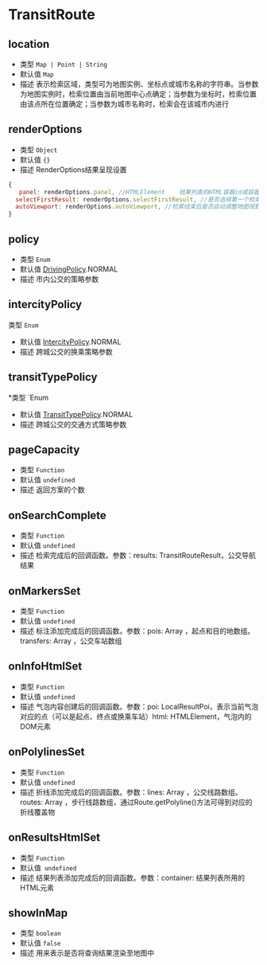 # TransitRoute

## location
* 类型 `Map | Point | String`
* 默认值  `Map`
* 描述 表示检索区域，类型可为地图实例、坐标点或城市名称的字符串。当参数为地图实例时，检索位置由当前地图中心点确定；当参数为坐标时，检索位置由该点所在位置确定；当参数为城市名称时，检索会在该城市内进行

## renderOptions
* 类型  `Object`
* 默认值 `{}`
* 描述 RenderOptions结果呈现设置
``` js
{
   panel: renderOptions.panel, //HTMLElement	结果列表的HTML容器id或容器元素，提供此参数后，结果列表将在此容器中进行展示。此属性对LocalCity无效。驾车路线规划无效
  selectFirstResult: renderOptions.selectFirstResult, //是否选择第一个检索结果。此属性仅对LocalSearch有效
  autoViewport: renderOptions.autoViewport, //检索结束后是否自动调整地图视野。此属性对LocalCity无效
}
```
##   policy
* 类型  `Enum`
* 默认值 [DrivingPolicy](/guide/constants.html#drivingpolicy).NORMAL
* 描述 市内公交的策略参数

## intercityPolicy
类型  `Enum`
* 默认值 [IntercityPolicy](/guide/constants.html#intercitypolicy).NORMAL
* 描述 跨城公交的换乘策略参数 

## transitTypePolicy
*类型  `Enum
* 默认值 [TransitTypePolicy](/guide/constants.html#transittypePolicy).NORMAL
* 描述 跨城公交的交通方式策略参数

## pageCapacity
* 类型  `Function`
* 默认值 `undefined`
* 描述 返回方案的个数

## onSearchComplete
* 类型  `Function`
* 默认值 `undefined`
* 描述 检索完成后的回调函数。参数：results: TransitRouteResult，公交导航结果

## onMarkersSet
* 类型  `Function`
* 默认值 `undefined`
* 描述 	标注添加完成后的回调函数。参数：pois: Array ，起点和目的地数组。transfers: Array ，公交车站数组

## onInfoHtmlSet
* 类型  `Function`
* 默认值 `undefined`
* 描述   气泡内容创建后的回调函数。参数：poi: LocalResultPoi，表示当前气泡对应的点（可以是起点、终点或换乘车站）html: HTMLElement，气泡内的DOM元素

##  onPolylinesSet
* 类型  `Function`
* 默认值 `undefined`
* 描述  折线添加完成后的回调函数。参数：lines: Array ，公交线路数组。routes: Array ，步行线路数组，通过Route.getPolyline()方法可得到对应的折线覆盖物

##  onResultsHtmlSet
* 类型  `Function`
* 默认值` undefined`
* 描述  结果列表添加完成后的回调函数。参数：container: 结果列表所用的HTML元素

## showInMap
* 类型 `boolean`
* 默认值 `false`
* 描述 用来表示是否将查询结果渲染至地图中
